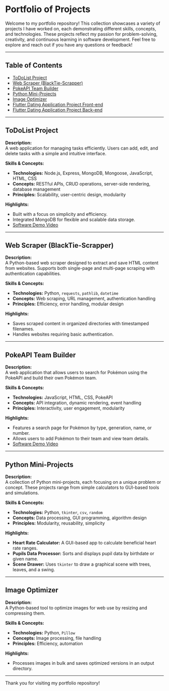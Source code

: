 # Portfolio of Projects

Welcome to my portfolio repository! This collection showcases a variety of projects I have worked on, each demonstrating different skills, concepts, and technologies. These projects reflect my passion for problem-solving, creativity, and continuous learning in software development. Feel free to explore and reach out if you have any questions or feedback!

---

## Table of Contents

- [ToDoList Project](#todolist-project)
- [Web Scraper (BlackTie-Scrapper)](#web-scraper-blacktie-scrapper)
- [PokeAPI Team Builder](#pokeapi-team-builder)
- [Python Mini-Projects](#python-mini-projects)
- [Image Optimizer](#image-optimizer)
- [Flutter Dating Application Project Front-end](https://github.com/naroburnett/FlutterFrontEnd)
- [Flutter Dating Application Project Back-end](https://github.com/naroburnett/FlutterBackEnd)

---

## ToDoList Project

**Description:**  
A web application for managing tasks efficiently. Users can add, edit, and delete tasks with a simple and intuitive interface.

**Skills & Concepts:**

- **Technologies:** Node.js, Express, MongoDB, Mongoose, JavaScript, HTML, CSS
- **Concepts:** RESTful APIs, CRUD operations, server-side rendering, database management
- **Principles:** Scalability, user-centric design, modularity

**Highlights:**

- Built with a focus on simplicity and efficiency.
- Integrated MongoDB for flexible and scalable data storage.
- [Software Demo Video](https://drive.google.com/file/d/19Ectx0qf4DveIQ1d-UBclgjXK_exzLUk/view?usp=share_link)

---

## Web Scraper (BlackTie-Scrapper)

**Description:**  
A Python-based web scraper designed to extract and save HTML content from websites. Supports both single-page and multi-page scraping with authentication capabilities.

**Skills & Concepts:**

- **Technologies:** Python, `requests`, `pathlib`, `datetime`
- **Concepts:** Web scraping, URL management, authentication handling
- **Principles:** Efficiency, error handling, modular design

**Highlights:**

- Saves scraped content in organized directories with timestamped filenames.
- Handles websites requiring basic authentication.

---

## PokeAPI Team Builder

**Description:**  
A web application that allows users to search for Pokémon using the PokeAPI and build their own Pokémon team.

**Skills & Concepts:**

- **Technologies:** JavaScript, HTML, CSS, PokeAPI
- **Concepts:** API integration, dynamic rendering, event handling
- **Principles:** Interactivity, user engagement, modularity

**Highlights:**

- Features a search page for Pokémon by type, generation, name, or number.
- Allows users to add Pokémon to their team and view team details.
- [Software Demo Video](https://drive.google.com/file/d/1tGcHJTNvnpmNc-9fruvO72v9t44xT009/view?usp=sharing)

---

## Python Mini-Projects

**Description:**  
A collection of Python mini-projects, each focusing on a unique problem or concept. These projects range from simple calculators to GUI-based tools and simulations.

**Skills & Concepts:**

- **Technologies:** Python, `tkinter`, `csv`, `random`
- **Concepts:** Data processing, GUI programming, algorithm design
- **Principles:** Modularity, reusability, simplicity

**Highlights:**

- **Heart Rate Calculator:** A GUI-based app to calculate beneficial heart rate ranges.
- **Pupils Data Processor:** Sorts and displays pupil data by birthdate or given name.
- **Scene Drawer:** Uses `tkinter` to draw a graphical scene with trees, leaves, and a swing.

---

## Image Optimizer

**Description:**  
A Python-based tool to optimize images for web use by resizing and compressing them.

**Skills & Concepts:**

- **Technologies:** Python, `Pillow`
- **Concepts:** Image processing, file handling
- **Principles:** Efficiency, automation

**Highlights:**

- Processes images in bulk and saves optimized versions in an output directory.

---

Thank you for visiting my portfolio repository!
